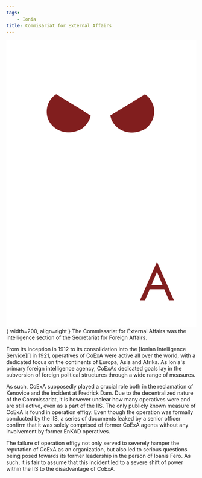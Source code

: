 ```yaml
---
tags:
    - Ionia
title: Commisariat for External Affairs
---
```


![CoExA](../assets/organizations/CoExA.png){ width=200, align=right }
The Commissariat for External Affairs was the intelligence section of the Secretariat for Foreign Affairs. 

From its inception in 1912 to its consolidation into the [Ionian Intelligence Service][] in 1921, operatives of CoExA were active all over the world, with a dedicated focus on the continents of Europa, Asia and Afrika. As Ionia's primary foreign intelligence agency, CoExAs dedicated goals lay in the subversion of foreign political structures through a wide range of measures.

As such, CoExA supposedly played a crucial role both in the reclamation of Kenovice and the incident at Fredrick Dam. Due to the decentralized nature of the Commissariat, it is however unclear how many operatives were and are still active, even as a part of the IIS. The only publicly known measure of CoExA is found in operation effigy. Even though the operation was formally conducted by the IIS, a series of documents leaked by a senior officer confirm that it was solely comprised of former CoExA agents without any involvement by former EnKAD operatives.

The failure of operation effigy not only served to severely hamper the reputation of CoExA as an organization, but also led to serious questions being posed towards its former leadership in the person of Ioanis Fero. As such, it is fair to assume that this incident led to a severe shift of power within the IIS to the disadvantage of CoExA.
